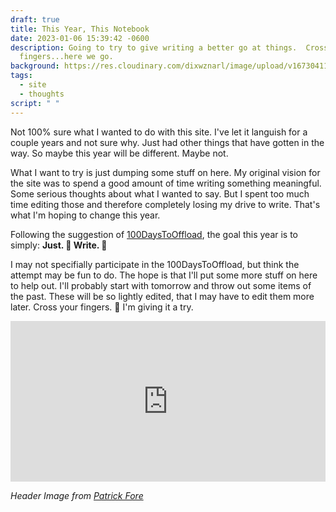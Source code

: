 ```yaml
---
draft: true
title: This Year, This Notebook
date: 2023-01-06 15:39:42 -0600
description: Going to try to give writing a better go at things.  Cross your
  fingers...here we go.
background: https://res.cloudinary.com/dixwznarl/image/upload/v1673041131/notebook/writing-typewriter.jpg
tags:
  - site
  - thoughts
script: " "
---
```

N﻿ot 100% sure what I wanted to do with this site.  I've let it languish for a couple years and not sure why.  Just had other things that have gotten in the way. So maybe this year will be different.  Maybe not.

What I want to try is just dumping some stuff on here.  My original vision for the site was to spend a good amount of time writing something meaningful.  Some serious thoughts about what I wanted to say.  But I spent too much time editing those and therefore completely losing my drive to write.  That's what I'm hoping to change this year.

F﻿ollowing the suggestion of [100DaysToOffload](https://100daystooffload.com), the goal this year is to simply: **Just. 👏 Write. 👏**

I﻿ may not specifially participate in the 100DaysToOffload, but think the attempt may be fun to do. The hope is that I'll put some more stuff on here to help out.  I'll probably start with tomorrow and throw out some items of the past.  These will be so lightly edited, that I may have to edit them more later.  Cross your fingers. 🤞 I'm giving it a try.

<div style="width:100%;height:0;padding-bottom:51%;position:relative;"><iframe src="https://giphy.com/embed/26FmQ6EOvLxp6cWyY" width="100%" height="100%" style="position:absolute" frameBorder="0" class="giphy-embed" allowFullScreen></iframe></div>

_H﻿eader Image from [Patrick Fore](https://unsplash.com/@patrickian4)_